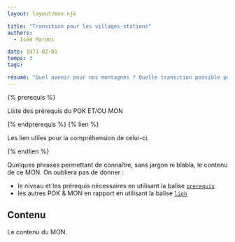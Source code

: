 ```yaml
---
layout: layout/mon.njk

title: "Transition pour les villages-stations"
authors:
  - Isée Maroni

date: 1971-02-01
temps: 3
tags:

résumé: "Quel avenir pour nos montagnes ? Quelle transition possible pour les villages-stations ?"
---
```


{% prerequis %}

Liste des prérequis du POK ET/OU MON

{% endprerequis %}
{% lien %}

Les lien utiles pour la compréhension de celui-ci.

{% endlien %}

Quelques phrases permettant de connaître, sans jargon ni blabla, le contenu de ce MON. On oubliera pas de donner :

- le niveau et les prérequis nécessaires en utilisant la balise [`prerequis`](/cs/contribuer-au-site/#prerequis)
- les autres POK & MON en rapport en utilisant la balise [`lien`](/cs/contribuer-au-site/#lien)

## Contenu

Le contenu du MON.
